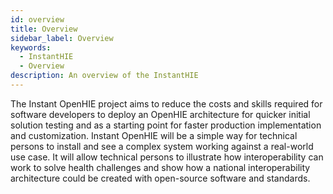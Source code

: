 ```yaml
---
id: overview
title: Overview
sidebar_label: Overview
keywords:
  - InstantHIE
  - Overview
description: An overview of the InstantHIE
---
```


The Instant OpenHIE project aims to reduce the costs and skills required for software developers to deploy an OpenHIE architecture for quicker initial solution testing and as a starting point for faster production implementation and customization. Instant OpenHIE will be a simple way for technical persons to install and see a complex system working against a real-world use case. It will allow technical persons to illustrate how interoperability can work to solve health challenges and show how a national interoperability architecture could be created with open-source software and standards.
